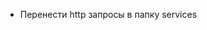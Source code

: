 <!-- -   Сделать переход на страницу HomePage при любом неправильном адресе -->
<!-- -   Закрепить хедер -->
<!-- -   Кнопка "Назад" -->
<!-- -   Сделать асинхронку Lazy -->

-   Перенести http запросы в папку services
